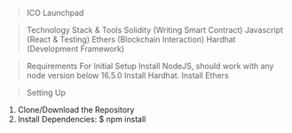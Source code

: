> ICO Launchpad

>Technology Stack & Tools
  Solidity (Writing Smart Contract)
  Javascript (React & Testing)
  Ethers (Blockchain Interaction)
  Hardhat (Development Framework)

>Requirements For Initial Setup
  Install NodeJS, should work with any node version below 16.5.0
  Install Hardhat.
  Install Ethers
  
>Setting Up
  1. Clone/Download the Repository
  2. Install Dependencies:
  $ npm install
